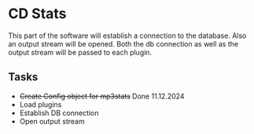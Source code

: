 # CD Stats

This part of the software will establish a connection to the database. Also an output stream will be opened. Both the db connection as well as the output stream will be passed to each plugin.

## Tasks

- ~~Create Config object for mp3stats~~ Done 11.12.2024
- Load plugins
- Establish DB connection
- Open output stream
